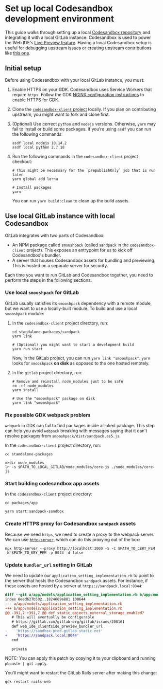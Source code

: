 # Set up local Codesandbox development environment

This guide walks through setting up a local [Codesandbox repository](https://github.com/codesandbox/codesandbox-client) and integrating it with a local GitLab instance. Codesandbox 
is used to power the Web IDE's [Live Preview feature](../../user/project/web_ide/index.md#live-preview). Having a local Codesandbox setup is useful for debugging upstream issues or 
creating upstream contributions like [this one](https://github.com/codesandbox/codesandbox-client/pull/5137).

## Initial setup

Before using Codesandbox with your local GitLab instance, you must:

1. Enable HTTPS on your GDK. Codesandbox uses Service Workers that require `https`.
   Follow the GDK [NGINX configuration instructions](https://gitlab.com/gitlab-org/gitlab-development-kit/-/blob/master/doc/howto/nginx.md) to enable HTTPS for GDK.
1. Clone the [`codesandbox-client` project](https://github.com/codesandbox/codesandbox-client)
   locally. If you plan on contributing upstream, you might want to fork and clone first.
1. (Optional) Use correct `python` and `nodejs` versions. Otherwise, `yarn` may fail to
   install or build some packages. If you're using `asdf` you can run the following commands:

   ```shell
   asdf local nodejs 10.14.2
   asdf local python 2.7.18
   ```

1. Run the following commands in the `codesandbox-client` project checkout:

   ```shell
   # This might be necessary for the `prepublishOnly` job that is run later
   yarn global add lerna

   # Install packages
   yarn
   ```

   You can run `yarn build:clean` to clean up the build assets.

## Use local GitLab instance with local Codesandbox

GitLab integrates with two parts of Codesandbox:

- An NPM package called `smooshpack` (called `sandpack` in the `codesandbox-client` project).
  This exposes an entrypoint for us to kick off Codesandbox's bundler.
- A server that houses Codesandbox assets for bundling and previewing. This is hosted
  on a separate server for security.

Each time you want to run GitLab and Codesandbox together, you need to perform the
steps in the following sections.

### Use local `smooshpack` for GitLab

GitLab usually satisfies its `smooshpack` dependency with a remote module, but we want
to use a locally-built module. To build and use a local `smooshpack` module:

1. In the `codesandbox-client` project directory, run:

   ```shell
   cd standalone-packages/sandpack
   yarn link

   # (Optional) you might want to start a development build
   yarn run start
   ```

   Now, in the GitLab project, you can run `yarn link "smooshpack"`. `yarn` looks 
   for `smooshpack` **on disk** as opposed to the one hosted remotely.

1. In the `gitlab` project directory, run:

   ```shell
   # Remove and reinstall node_modules just to be safe
   rm -rf node_modules
   yarn install

   # Use the "smooshpack" package on disk
   yarn link "smooshpack"
   ```

### Fix possible GDK webpack problem

`webpack` in GDK can fail to find packages inside a linked package. This step can help
you avoid `webpack` breaking with messages saying that it can't resolve packages from
`smooshpack/dist/sandpack.es5.js`.

In the `codesandbox-client` project directory, run:

```shell
cd standalone-packages

mkdir node_modules
ln -s $PATH_TO_LOCAL_GITLAB/node_modules/core-js ./node_modules/core-js
```

### Start building codesandbox app assets

In the `codesandbox-client` project directory:

```shell
cd packages/app

yarn start:sandpack-sandbox
```

### Create HTTPS proxy for Codesandbox `sandpack` assets

Because we need `https`, we need to create a proxy to the webpack server. We can use
[`http-server`](https://www.npmjs.com/package/http-server), which can do this proxying
out of the box:

```shell
npx http-server --proxy http://localhost:3000 -S -C $PATH_TO_CERT_PEM -K $PATH_TO_KEY_PEM -p 8044 -d false
```

### Update `bundler_url` setting in GitLab

We need to update our `application_setting_implementation.rb` to point to the server that hosts the 
Codesandbox `sandpack` assets. For instance, if these assets are hosted by a server at `https://sandpack.local:8044`:

```patch
diff --git a/app/models/application_setting_implementation.rb b/app/models/application_setting_implementation.rb
index 6eed627b502..1824669e881 100644
--- a/app/models/application_setting_implementation.rb
+++ b/app/models/application_setting_implementation.rb
@@ -391,7 +391,7 @@ def static_objects_external_storage_enabled?
   # This will eventually be configurable
   # https://gitlab.com/gitlab-org/gitlab/issues/208161
   def web_ide_clientside_preview_bundler_url
-    'https://sandbox-prod.gitlab-static.net'
+    'https://sandpack.local:8044'
   end
 
   private

```

NOTE:
You can apply this patch by copying it to your clipboard and running `pbpaste | git apply`.

You'll might want to restart the GitLab Rails server after making this change:

```shell
gdk restart rails-web
```
